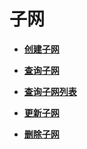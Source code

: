 # 子网<a name="vpc_subnet01_0000"></a>

-   **[创建子网](创建子网.md)**  

-   **[查询子网](查询子网.md)**  

-   **[查询子网列表](查询子网列表.md)**  

-   **[更新子网](更新子网.md)**  

-   **[删除子网](删除子网.md)**  


